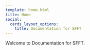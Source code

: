 ```yaml
---
template: home.html
title: Home
social:
  cards_layout_options:
    title: Documentation for SFFT
---
```


Welcome to Documentation for SFFT.
